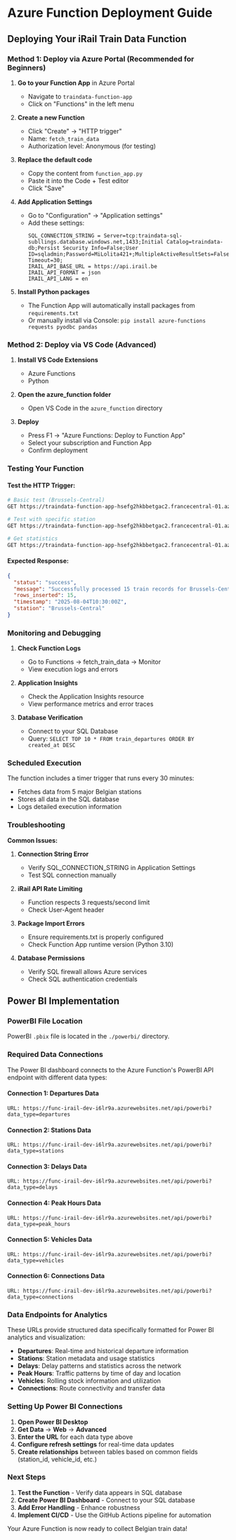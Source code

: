 # Azure Function Deployment Guide

## Deploying Your iRail Train Data Function

### Method 1: Deploy via Azure Portal (Recommended for Beginners)

1. **Go to your Function App** in Azure Portal
   - Navigate to `traindata-function-app`
   - Click on "Functions" in the left menu

2. **Create a new Function**
   - Click "Create" → "HTTP trigger"
   - Name: `fetch_train_data`
   - Authorization level: Anonymous (for testing)

3. **Replace the default code**
   - Copy the content from `function_app.py`
   - Paste it into the Code + Test editor
   - Click "Save"

4. **Add Application Settings**
   - Go to "Configuration" → "Application settings"
   - Add these settings:
     ```
     SQL_CONNECTION_STRING = Server=tcp:traindata-sql-subllings.database.windows.net,1433;Initial Catalog=traindata-db;Persist Security Info=False;User ID=sqladmin;Password=MiLolita421+;MultipleActiveResultSets=False;Encrypt=True;TrustServerCertificate=False;Connection Timeout=30;
     IRAIL_API_BASE_URL = https://api.irail.be
     IRAIL_API_FORMAT = json
     IRAIL_API_LANG = en
     ```

5. **Install Python packages**
   - The Function App will automatically install packages from `requirements.txt`
   - Or manually install via Console: `pip install azure-functions requests pyodbc pandas`

### Method 2: Deploy via VS Code (Advanced)

1. **Install VS Code Extensions**
   - Azure Functions
   - Python

2. **Open the azure_function folder**
   - Open VS Code in the `azure_function` directory

3. **Deploy**
   - Press F1 → "Azure Functions: Deploy to Function App"
   - Select your subscription and Function App
   - Confirm deployment

### Testing Your Function

#### Test the HTTP Trigger:
```bash
# Basic test (Brussels-Central)
GET https://traindata-function-app-hsefg2hkbbetgac2.francecentral-01.azurewebsites.net/api/fetch_train_data

# Test with specific station
GET https://traindata-function-app-hsefg2hkbbetgac2.francecentral-01.azurewebsites.net/api/fetch_train_data?station=Antwerp-Central

# Get statistics
GET https://traindata-function-app-hsefg2hkbbetgac2.francecentral-01.azurewebsites.net/api/get_train_stats
```

#### Expected Response:
```json
{
  "status": "success",
  "message": "Successfully processed 15 train records for Brussels-Central",
  "rows_inserted": 15,
  "timestamp": "2025-08-04T10:30:00Z",
  "station": "Brussels-Central"
}
```

### Monitoring and Debugging

1. **Check Function Logs**
   - Go to Functions → fetch_train_data → Monitor
   - View execution logs and errors

2. **Application Insights**
   - Check the Application Insights resource
   - View performance metrics and error traces

3. **Database Verification**
   - Connect to your SQL Database
   - Query: `SELECT TOP 10 * FROM train_departures ORDER BY created_at DESC`

### Scheduled Execution

The function includes a timer trigger that runs every 30 minutes:
- Fetches data from 5 major Belgian stations
- Stores all data in the SQL database
- Logs detailed execution information

### Troubleshooting

**Common Issues:**

1. **Connection String Error**
   - Verify SQL_CONNECTION_STRING in Application Settings
   - Test SQL connection manually

2. **iRail API Rate Limiting**
   - Function respects 3 requests/second limit
   - Check User-Agent header

3. **Package Import Errors**
   - Ensure requirements.txt is properly configured
   - Check Function App runtime version (Python 3.10)

4. **Database Permissions**
   - Verify SQL firewall allows Azure services
   - Check SQL authentication credentials

## Power BI Implementation

### PowerBI File Location
PowerBI `.pbix` file is located in the `./powerbi/` directory.

### Required Data Connections

The Power BI dashboard connects to the Azure Function's PowerBI API endpoint with different data types:

#### Connection 1: Departures Data
```
URL: https://func-irail-dev-i6lr9a.azurewebsites.net/api/powerbi?data_type=departures
```

#### Connection 2: Stations Data  
```
URL: https://func-irail-dev-i6lr9a.azurewebsites.net/api/powerbi?data_type=stations
```

#### Connection 3: Delays Data
```
URL: https://func-irail-dev-i6lr9a.azurewebsites.net/api/powerbi?data_type=delays
```

#### Connection 4: Peak Hours Data
```
URL: https://func-irail-dev-i6lr9a.azurewebsites.net/api/powerbi?data_type=peak_hours
```

#### Connection 5: Vehicles Data
```
URL: https://func-irail-dev-i6lr9a.azurewebsites.net/api/powerbi?data_type=vehicles
```

#### Connection 6: Connections Data
```
URL: https://func-irail-dev-i6lr9a.azurewebsites.net/api/powerbi?data_type=connections
```

### Data Endpoints for Analytics

These URLs provide structured data specifically formatted for Power BI analytics and visualization:

- **Departures**: Real-time and historical departure information
- **Stations**: Station metadata and usage statistics  
- **Delays**: Delay patterns and statistics across the network
- **Peak Hours**: Traffic patterns by time of day and location
- **Vehicles**: Rolling stock information and utilization
- **Connections**: Route connectivity and transfer data

### Setting Up Power BI Connections

1. **Open Power BI Desktop**
2. **Get Data** → **Web** → **Advanced**
3. **Enter the URL** for each data type above
4. **Configure refresh settings** for real-time data updates
5. **Create relationships** between tables based on common fields (station_id, vehicle_id, etc.)

### Next Steps

1. **Test the Function** - Verify data appears in SQL database
2. **Create Power BI Dashboard** - Connect to your SQL database
3. **Add Error Handling** - Enhance robustness
4. **Implement CI/CD** - Use the GitHub Actions pipeline for automation

Your Azure Function is now ready to collect Belgian train data!
